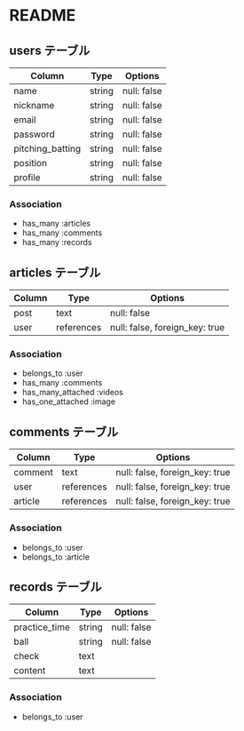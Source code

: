 # README

## users テーブル

| Column            | Type   | Options     |
| ----------------- | ------ | ----------- |
| name              | string | null: false |
| nickname          | string | null: false |
| email             | string | null: false |
| password          | string | null: false |
| pitching_batting  | string | null: false |
| position          | string | null: false |
| profile           | string | null: false |

### Association

- has_many :articles
- has_many :comments
- has_many :records



## articles テーブル

| Column  | Type       | Options                        |
| ------- | ---------- | ------------------------------ |
| post    | text       | null: false                    |
| user    | references | null: false, foreign_key: true |

### Association

- belongs_to :user
- has_many :comments
- has_many_attached :videos
- has_one_attached :image



## comments テーブル

| Column  | Type       | Options                        |
| ------- | ---------- | ------------------------------ |
| comment | text       | null: false, foreign_key: true |
| user    | references | null: false, foreign_key: true |
| article | references | null: false, foreign_key: true |

### Association

- belongs_to :user
- belongs_to :article



## records テーブル

| Column        | Type   | Options     |
| ------------- | ------ | ----------- |
| practice_time | string | null: false |
| ball          | string | null: false |
| check         | text   |             |
| content       | text   |             |

### Association

- belongs_to :user

